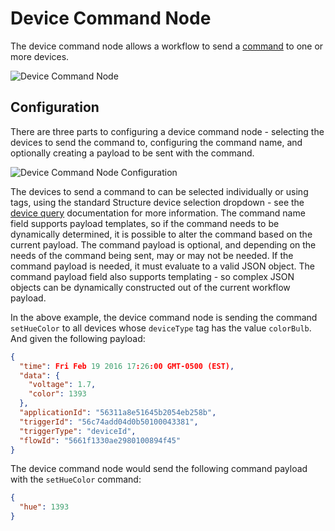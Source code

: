 # Device Command Node

The device command node allows a workflow to send a [command](/devices/commands/) to one or more devices.

![Device Command Node](/images/workflows/outputs/device-command-node.png "Device Command Node")

## Configuration

There are three parts to configuring a device command node - selecting the devices to send the command to, configuring the command name, and optionally creating a payload to be sent with the command.

![Device Command Node Configuration](/images/workflows/outputs/device-command-node-config.png "Device Command Node Configuration")

The devices to send a command to can be selected individually or using tags, using the standard Structure device selection dropdown - see the [device query](/devices/device-queries/) documentation for more information.  The command name field supports payload templates, so if the command needs to be dynamically determined, it is possible to alter the command based on the current payload.  The command payload is optional, and depending on the needs of the command being sent, may or may not be needed.  If the command payload is needed, it must evaluate to a valid JSON object.  The command payload field also supports templating - so complex JSON objects can be dynamically constructed out of the current workflow payload.

In the above example, the device command node is sending the command `setHueColor` to all devices whose `deviceType` tag has the value `colorBulb`.  And given the following payload:

```JSON
{
  "time": Fri Feb 19 2016 17:26:00 GMT-0500 (EST),
  "data": {
    "voltage": 1.7,
    "color": 1393
  },
  "applicationId": "56311a8e51645b2054eb258b",
  "triggerId": "56c74add04d0b50100043381",
  "triggerType": "deviceId",
  "flowId": "5661f1330ae2980100894f45"
}
```

The device command node would send the following command payload with the `setHueColor` command:

```JSON
{
  "hue": 1393
}
```
